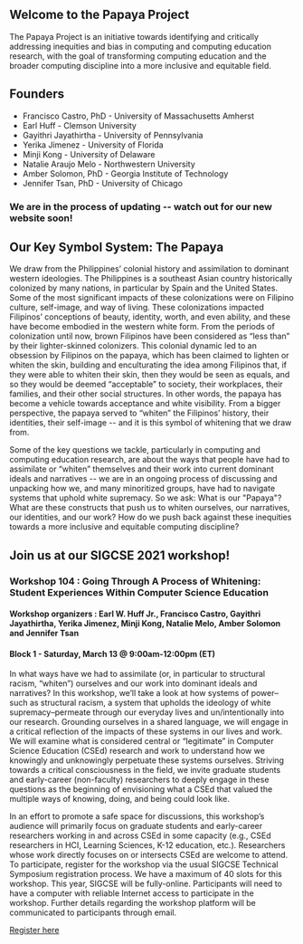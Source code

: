 ## Welcome to the Papaya Project

The Papaya Project is an initiative towards identifying and critically addressing inequities and bias in computing and computing education research, with the goal of transforming computing education and the broader computing discipline into a more inclusive and equitable field.


## Founders
- Francisco Castro, PhD - University of Massachusetts Amherst
- Earl Huff - Clemson University
- Gayithri Jayathirtha - University of Pennsylvania
- Yerika Jimenez - University of Florida
- Minji Kong - University of Delaware
- Natalie Araujo Melo - Northwestern University
- Amber Solomon, PhD - Georgia Institute of Technology
- Jennifer Tsan, PhD - University of Chicago


### We are in the process of updating -- watch out for our new website soon!


## Our Key Symbol System: The Papaya
We draw from the Philippines’ colonial history and assimilation to dominant western ideologies. The Philippines is a southeast Asian country historically colonized by many nations, in particular by Spain and the United States. Some of the most significant impacts of these colonizations were on Filipino culture, self-image, and way of living. These colonizations impacted Filipinos’ conceptions of beauty, identity, worth, and even ability, and these have become embodied in the western white form. From the periods of colonization until now, brown Filipinos have been considered as “less than” by their lighter-skinned colonizers. This colonial dynamic led to an obsession by Filipinos on the papaya, which has been claimed to lighten or whiten the skin, building and enculturating the idea among Filipinos that, if they were able to whiten their skin, then they would be seen as equals, and so they would be deemed “acceptable” to society, their workplaces, their families, and their other social structures. In other words, the papaya has become a vehicle towards acceptance and white visibility. From a bigger perspective, the papaya served to “whiten” the Filipinos’ history, their identities, their self-image -- and it is this symbol of whitening that we draw from.

Some of the key questions we tackle, particularly in computing and computing education research, are about the ways that people have had to assimilate or “whiten” themselves and their work into current dominant ideals and narratives -- we are in an ongoing process of discussing and unpacking how we, and many minoritized groups, have had to navigate systems that uphold white supremacy. So we ask: What is our "Papaya"? What are these constructs that push us to whiten ourselves, our narratives, our identities, and our work? How do we push back against these inequities towards a more inclusive and equitable computing discipline?


## Join us at our SIGCSE 2021 workshop!

### Workshop 104 : Going Through A Process of Whitening: Student Experiences Within Computer Science Education
#### Workshop organizers : Earl W. Huff Jr., Francisco Castro, Gayithri Jayathirtha, Yerika Jimenez, Minji Kong, Natalie Melo, Amber Solomon and Jennifer Tsan

#### Block 1 - Saturday, March 13 @ 9:00am-12:00pm (ET)

In what ways have we had to assimilate (or, in particular to structural racism, “whiten”) ourselves and our work into dominant ideals and narratives? In this workshop, we’ll take a look at how systems of power–such as structural racism, a system that upholds the ideology of white supremacy–permeate through our everyday lives and un/intentionally into our research. Grounding ourselves in a shared language, we will engage in a critical reflection of the impacts of these systems in our lives and work. We will examine what is considered central or “legitimate” in Computer Science Education (CSEd) research and work to understand how we knowingly and unknowingly perpetuate these systems ourselves. Striving towards a critical consciousness in the field, we invite graduate students and early-career (non-faculty) researchers to deeply engage in these questions as the beginning of envisioning what a CSEd that valued the multiple ways of knowing, doing, and being could look like.

In an effort to promote a safe space for discussions, this workshop’s audience will primarily focus on graduate students and early-career researchers working in and across CSEd in some capacity (e.g., CSEd researchers in HCI, Learning Sciences, K-12 education, etc.). Researchers whose work directly focuses on or intersects CSEd are welcome to attend. To participate, register for the workshop via the usual SIGCSE Technical Symposium registration process. We have a maximum of 40 slots for this workshop. This year, SIGCSE will be fully-online. Participants will need to have a computer with reliable Internet access to participate in the workshop. Further details regarding the workshop platform will be communicated to participants through email.

[Register here](https://sigcse2021.sigcse.org/attendees/)


